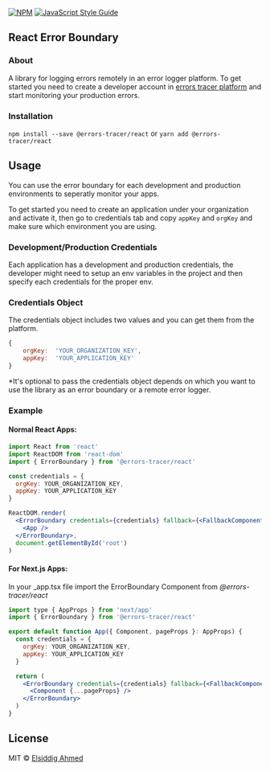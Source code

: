 [![NPM](https://img.shields.io/npm/v/@errors-tracer/react.svg)](https://www.npmjs.com/package/@errors-tracer/react) [![JavaScript Style Guide](https://img.shields.io/badge/code_style-standard-brightgreen.svg)](https://standardjs.com)

## React Error Boundary

### About

A library for logging errors remotely in an error logger platform. To get started you need to create a developer account in [errors tracer platform](https://errorstracer.com/) and start monitoring your production errors.

### Installation

`npm install --save @errors-tracer/react`
or
`yarn add @errors-tracer/react`

## Usage

You can use the error boundary for each development and production environments to seperatly monitor your apps.

To get started you need to create an application under your organization and activate it, then go to credentials tab and copy `appKey` and `orgKey` and make sure which environment you are using.

### Development/Production Credentials

Each application has a development and production credentials, the developer might need to setup an env variables in the project and then specify each credentials for the proper env.

### Credentials Object

The credentials object includes two values and you can get them from the platform.

```jsx
{
	orgKey:  'YOUR_ORGANIZATION_KEY',
	appKey:  'YOUR_APPLICATION_KEY'
}
```

\*It's optional to pass the credentials object depends on which you want to use the library as an error boundary or a remote error logger.

### Example

#### Normal React Apps:

```jsx
import React from 'react'
import ReactDOM from 'react-dom'
import { ErrorBoundary } from '@errors-tracer/react'

const credentials = {
  orgKey: YOUR_ORGANIZATION_KEY,
  appKey: YOUR_APPLICATION_KEY
}

ReactDOM.render(
  <ErrorBoundary credentials={credentials} fallback={<FallbackComponent />}>
    <App />
  </ErrorBoundary>,
  document.getElementById('root')
)
```

#### For Next.js Apps:

In your \_app.tsx file import the ErrorBoundary Component from _@errors-tracer/react_

```jsx
import type { AppProps } from 'next/app'
import { ErrorBoundary } from '@errors-tracer/react'

export default function App({ Component, pageProps }: AppProps) {
  const credentials = {
    orgKey: YOUR_ORGANIZATION_KEY,
    appKey: YOUR_APPLICATION_KEY
  }

  return (
    <ErrorBoundary credentials={credentials} fallback={<FallbackComponent />}>
      <Component {...pageProps} />
    </ErrorBoundary>
  )
}
```

## License

MIT © [Elsiddig Ahmed](https://github.com/alsiddigahmed)
